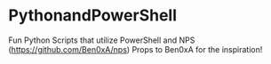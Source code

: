 # PythonandPowerShell
Fun Python Scripts that utilize PowerShell and NPS (https://github.com/Ben0xA/nps)
Props to Ben0xA for the inspiration!
